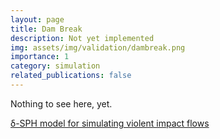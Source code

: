 ```yaml
---
layout: page
title: Dam Break
description: Not yet implemented
img: assets/img/validation/dambreak.png
importance: 1
category: simulation
related_publications: false
---
```


Nothing to see here, yet.

[δ-SPH model for simulating violent impact flows](https://www.sciencedirect.com/science/article/pii/S0045782510003725)